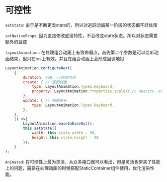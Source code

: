 # 可控性

`setState`: 由于是不断更改state的，所以对追踪动画某一阶段的状态值不好处理

`setNativeProps`: 因为直接修改底层特性，不会改变state状态。所以对状态需要额外的监控

`layoutAnimation`: 在处理组合动画上有致命弱点，首先第二个参数是可以监听动画结束，但只在ios上有效。并且在组合动画上会形成回调地狱
```JavaScript
LayoutAnimation.configureNext(
    {
        duration: 700, //持续时间
        create: { // 视图创建
            type: LayoutAnimation.Types.keyboard,
            property: LayoutAnimation.Properties.scaleXY,// opacity、scaleXY
        },
        update: { // 视图更新
            type: LayoutAnimation.Types.keyboard,
        },
    },
    () =>{
        LayoutAnimation.easeInEaseOut();
        this.setState({
            width: this.state.width - 50,
            height: this.state.height - 50
        });
    }
);
```

`Animated`: 在可控性上最为灵活，从众多接口就可以看出，但是灵活也带来了性能上的问题，需要在处理动画的时候搭配StaticContainer组件使用，优化渲染性能。
